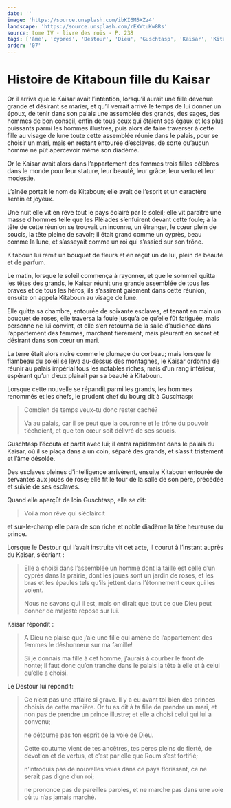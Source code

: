 ```yaml
---
date: ''
image: 'https://source.unsplash.com/ibKI6M5XZz4'
landscape: 'https://source.unsplash.com/rEXWtuKw8Rs'
source: tome IV - livre des rois - P. 238
tags: ['âme', 'cyprès', 'Destour', 'Dieu', 'Guschtasp', 'Kaisar', 'Kitaboun', 'Pléiades', 'Roum']
order: '07'
---
```


# Histoire de Kitaboun fille du Kaisar

Or il arriva que le Kaisar avait l’intention, lorsqu’il aurait une fille devenue grande et désirant se marier, et qu’il verrait arrivé le temps de lui donner un époux, de tenir dans son palais une assemblée des grands, des sages, des hommes de bon conseil, enfin de tous ceux qui étaient ses égaux et les plus puissants parmi les hommes illustres, puis alors de faire traverser à cette fille au visage de lune toute cette assemblée réunie dans le palais, pour se choisir un mari, mais en restant entourée d’esclaves, de sorte qu’aucun homme ne pût apercevoir même son diadème.

Or le Kaisar avait alors dans l’appartement des femmes trois filles célèbres dans le monde pour leur stature, leur beauté, leur grâce, leur vertu et leur modestie.

L’aînée portait le nom de Kitaboun; elle avait de l’esprit et un caractère serein et joyeux.

Une nuit elle vit en rêve tout le pays éclairé par le soleil; elle vit paraître une masse d’hommes telle que les Pléiades s’enfuirent devant cette foule; à la tête de cette réunion se trouvait un inconnu, un étranger, le cœur plein de soucis, la tête pleine de savoir; il était grand comme un cyprès, beau comme la lune, et s’asseyait comme un roi qui s’assied sur son trône.

Kitaboun lui remit un bouquet de fleurs et en reçût un de lui, plein de beauté et de parfum.

Le matin, lorsque le soleil commença à rayonner, et que le sommeil quitta les têtes des grands, le Kaisar réunit une grande assemblée de tous les braves et de tous les héros; ils s’assirent gaiement dans cette réunion, ensuite on appela Kitaboun au visage de lune.

Elle quitta sa chambre, entourée de soixante esclaves, et tenant en main un bouquet de roses, elle traversa la foule jusqu’à ce qu’elle fût fatiguée, mais personne ne lui convint, et elle s’en retourna de la salle d’audience dans l’appartement des femmes, marchant fièrement, mais pleurant en secret et désirant dans son cœur un mari.

La terre était alors noire comme le plumage du corbeau; mais lorsque le flambeau du soleil se leva au-dessus des montagnes, le Kaisar ordonna de réunir au palais impérial tous les notables riches, mais d’un rang inférieur, espérant qu’un d’eux plairait par sa beauté à Kitaboun.

Lorsque cette nouvelle se répandit parmi les grands, les hommes renommés et les chefs, le prudent chef du bourg dit à Guschtasp:

> Combien de temps veux-tu donc rester caché?
>
> Va au palais, car il se peut que la couronne et le trône du pouvoir t’échoient, et que ton cœur soit délivré de ses soucis.

Guschtasp l’écouta et partit avec lui; il entra rapidement dans le palais du Kaisar, où il se plaça dans a un coin, séparé des grands, et s’assit tristement et l’âme désolée.

Des esclaves pleines d’intelligence arrivèrent, ensuite Kitaboun entourée de servantes aux joues de rose; elle fit le tour de la salle de son père, précédée et suivie de ses esclaves.

Quand elle aperçût de loin Guschtasp, elle se dit:

> Voilà mon rêve qui s’éclaircit

et sur-le-champ elle para de son riche et noble diadème la tête heureuse du prince.

Lorsque le Destour qui l’avait instruite vit cet acte, il courut à l’instant auprès du Kaisar, s’écriant :

> Elle a choisi dans l’assemblée un homme dont la taille est celle d’un cyprès dans la prairie, dont les joues sont un jardin de roses, et les bras et les épaules tels qu’ils jettent dans l’étonnement ceux qui les voient.
>
> Nous ne savons qui il est, mais on dirait que tout ce que Dieu peut donner de majesté repose sur lui.

Kaisar répondit :

> A Dieu ne plaise que j’aie une fille qui amène de l’appartement des femmes le déshonneur sur ma famille!
>
> Si je donnais ma fille à cet homme, j’aurais à courber le front de honte; il faut donc qu’on tranche dans le palais la tête à
> elle et à celui qu’elle a choisi.

Le Destour lui répondit:

> Ce n’est pas une affaire si grave.
> Il y a eu avant toi bien des princes choisis de cette manière.
> Or tu as dit à ta fille de prendre un mari, et non pas de prendre un prince illustre; et elle a choisi celui qui lui a convenu;
>
> ne détourne pas ton esprit de la voie de Dieu.
>
> Cette coutume vient de tes ancêtres, tes pères pleins de fierté, de dévotion et de vertus, et c’est par elle que Roum s’est fortifié;
>
> n’introduis pas de nouvelles voies dans ce pays florissant, ce ne serait pas digne d’un roi;
>
> ne prononce pas de pareilles paroles, et ne marche pas dans une voie où tu n’as jamais marché.
